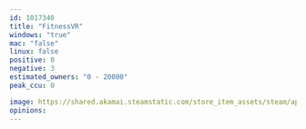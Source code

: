 ```yaml
---
id: 1017340
title: "FitnessVR"
windows: "true"
mac: "false"
linux: false
positive: 0
negative: 3
estimated_owners: "0 - 20000"
peak_ccu: 0

image: https://shared.akamai.steamstatic.com/store_item_assets/steam/apps/1017340/header.jpg?t=1693894164
opinions:
---
```

